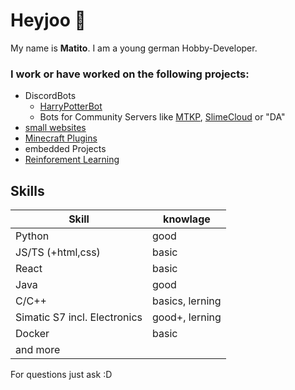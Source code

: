 # Heyjoo 👋

My name is **Matito**. I am a young german Hobby-Developer.

### I work or have worked on the following projects: 
- DiscordBots
  * [HarryPotterBot](https://hpb.matito.dev)
  * Bots for Community Servers like [MTKP](https://technikkeller.info/dc), [SlimeCloud](https://github.com/orgs/SlimeCloud/repositories) or "DA"
-  [small websites](https://matito.dev)
-  [Minecraft Plugins](https://github.com/MatitoDev/AllAdvancement)
-  embedded Projects
-  [Reinforement Learning](https://github.com/MatitoDev/q-learning) 


## Skills

|Skill|knowlage|
| -- | -- |
|Python|good
|JS/TS (+html,css)|basic
|React|basic
|Java|good 
|C/C++|basics, lerning
|Simatic S7 incl. Electronics|good+, lerning
|Docker|basic
|and more

For questions just ask :D
